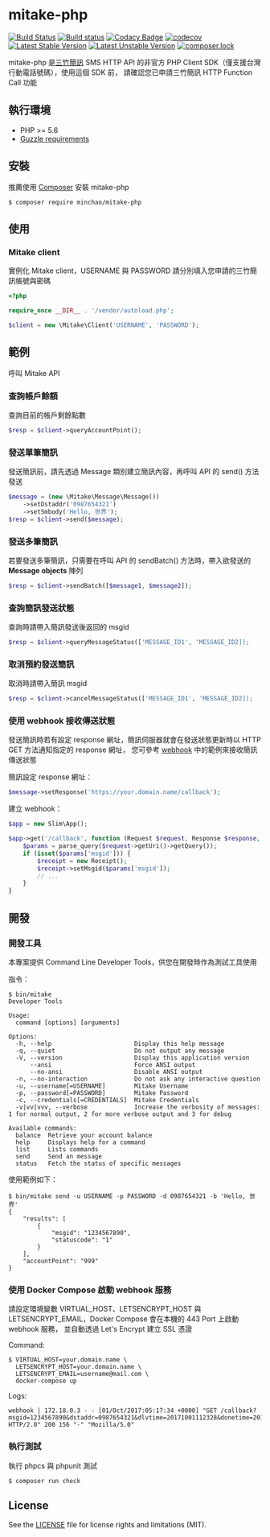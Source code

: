 # mitake-php

[![Build Status](https://travis-ci.org/minchao/mitake-php.svg?branch=master)](https://travis-ci.org/minchao/mitake-php)
[![Build status](https://ci.appveyor.com/api/projects/status/sg0uce4i30p5dxf2/branch/master?svg=true)](https://ci.appveyor.com/project/minchao/mitake-php/branch/master)
[![Codacy Badge](https://api.codacy.com/project/badge/Grade/1b7b6ee48e884e6aa48d76605871ba83)](https://www.codacy.com/app/minchao/mitake-php?utm_source=github.com&amp;utm_medium=referral&amp;utm_content=minchao/mitake-php&amp;utm_campaign=Badge_Grade)
[![codecov](https://codecov.io/gh/minchao/mitake-php/branch/master/graph/badge.svg)](https://codecov.io/gh/minchao/mitake-php)
[![Latest Stable Version](https://poser.pugx.org/minchao/mitake-php/v/stable)](https://packagist.org/packages/minchao/mitake-php)
[![Latest Unstable Version](https://poser.pugx.org/minchao/mitake-php/v/unstable)](https://packagist.org/packages/minchao/mitake-php)
[![composer.lock](https://poser.pugx.org/minchao/mitake-php/composerlock)](https://packagist.org/packages/minchao/mitake-php)

mitake-php 是[三竹簡訊](https://sms.mitake.com.tw/) SMS HTTP API 的非官方 PHP Client SDK（僅支援台灣行動電話號碼），使用這個 SDK 前，
請確認您已申請三竹簡訊 HTTP Function Call 功能

## 執行環境

* PHP >= 5.6
* [Guzzle requirements](http://guzzle.readthedocs.io/en/latest/overview.html#requirements)

## 安裝

推薦使用 [Composer](https://getcomposer.org/) 安裝 mitake-php

```
$ composer require minchao/mitake-php
```

## 使用

### Mitake client

實例化 Mitake client，USERNAME 與 PASSWORD 請分別填入您申請的三竹簡訊帳號與密碼

```php
<?php

require_once __DIR__ . '/vendor/autoload.php';

$client = new \Mitake\Client('USERNAME', 'PASSWORD');
```

## 範例

呼叫 Mitake API

### 查詢帳戶餘額

查詢目前的帳戶剩餘點數

```php
$resp = $client->queryAccountPoint();
```

### 發送單筆簡訊

發送簡訊前，請先透過 Message 類別建立簡訊內容，再呼叫 API 的 send() 方法發送

```php
$message = (new \Mitake\Message\Message())
    ->setDstaddr('0987654321')
    ->setSmbody('Hello, 世界');
$resp = $client->send($message);
```

### 發送多筆簡訊

若要發送多筆簡訊，只需要在呼叫 API 的 sendBatch() 方法時，帶入欲發送的 **Message objects** 陣列

```php
$resp = $client->sendBatch([$message1, $message2]);
```

### 查詢簡訊發送狀態

查詢時請帶入簡訊發送後返回的 msgid

```php
$resp = $client->queryMessageStatus(['MESSAGE_ID1', 'MESSAGE_ID2]);
```

### 取消預約發送簡訊

取消時請帶入簡訊 msgid

```php
$resp = $client->cancelMessageStatus(['MESSAGE_ID1', 'MESSAGE_ID2]);
```

### 使用 webhook 接收傳送狀態

發送簡訊時若有設定 response 網址，簡訊伺服器就會在發送狀態更新時以 HTTP GET 方法通知指定的 response 網址，
您可參考 [webhook](webhook/index.php) 中的範例來接收簡訊傳送狀態

簡訊設定 response 網址：

```php
$message->setResponse('https://your.domain.name/callback');
``` 

建立 webhook：

```php
$app = new Slim\App();

$app->get('/callback', function (Request $request, Response $response, $args) {
    $params = parse_query($request->getUri()->getQuery());
    if (isset($params['msgid'])) {
        $receipt = new Receipt();
        $receipt->setMsgid($params['msgid']);
        // ...
    }
}
```

## 開發

### 開發工具

本專案提供 Command Line Developer Tools，供您在開發時作為測試工具使用

指令：

```
$ bin/mitake
Developer Tools

Usage:
  command [options] [arguments]

Options:
  -h, --help                       Display this help message
  -q, --quiet                      Do not output any message
  -V, --version                    Display this application version
      --ansi                       Force ANSI output
      --no-ansi                    Disable ANSI output
  -n, --no-interaction             Do not ask any interactive question
  -u, --username[=USERNAME]        Mitake Username
  -p, --password[=PASSWORD]        Mitake Password
  -c, --credentials[=CREDENTIALS]  Mitake Credentials
  -v|vv|vvv, --verbose             Increase the verbosity of messages: 1 for normal output, 2 for more verbose output and 3 for debug

Available commands:
  balance  Retrieve your account balance
  help     Displays help for a command
  list     Lists commands
  send     Send an message
  status   Fetch the status of specific messages
```

使用範例如下：

```
$ bin/mitake send -u USERNAME -p PASSWORD -d 0987654321 -b 'Hello, 世界'
{
    "results": [
        {
            "msgid": "1234567890",
            "statuscode": "1"
        }
    ],
    "accountPoint": "999"
}
```

### 使用 Docker Compose 啟動 webhook 服務

請設定環境變數 VIRTUAL_HOST、LETSENCRYPT_HOST 與 LETSENCRYPT_EMAIL，Docker Compose 會在本機的 443 Port 上啟動 webhook 服務，
並自動透過 Let's Encrypt 建立 SSL 憑證

Command:

```
$ VIRTUAL_HOST=your.domain.name \
  LETSENCRYPT_HOST=your.domain.name \
  LETSENCRYPT_EMAIL=username@mail.com \
  docker-compose up
```

Logs:

```
webhook | 172.18.0.3 - - [01/Oct/2017:05:17:34 +0000] "GET /callback?msgid=1234567890&dstaddr=0987654321&dlvtime=20171001112328&donetime=20171001112345&statusstr=DELIVRD&statuscode=0&StatusFlag=4 HTTP/2.0" 200 156 "-" "Mozilla/5.0"
```

### 執行測試

執行 phpcs 與 phpunit 測試

```
$ composer run check
```

## License

See the [LICENSE](LICENSE) file for license rights and limitations (MIT).
